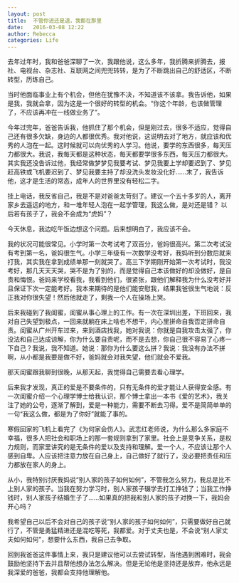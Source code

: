 ```yaml
---
layout: post
title:  不管你进还是退，我都在那里
date:   2016-03-08 12:22
author: Rebecca
categories: Life
---
```


去年过年时，我和爸爸深聊了一次，我跟他说，这么多年，我折腾来折腾去，报社、电视台、杂志社、互联网之间兜兜转转，是为了不断跳出自己的舒适区，不断转型，历练自己。

<!-- more -->

当时他面临事业上有个机会，但他在犹豫不决，不知道该不该拿。我告诉他，如果是我，我就会拿，因为这是一个很好的转型的机会。“你这个年龄，也该做管理了，不应该再冲在一线做业务了”。

今年过完年，爸爸告诉我，他抓住了那个机会，但是刚过去，很多不适应，觉得自己还有很多欠缺，身边的人都很优秀。我对他说，这说明去对了地方，就应该和优秀的人泡在一起。这时候就可以向优秀的人学习。他说，要学的东西很多，每天压力都很大。我说，我每天都是这种状态，每天都要学很多东西，每天压力都很大。其实我还没告诉过他，我经常做梦梦见我要考试、梦见我要上学却要迟到了、梦见赶高铁或飞机要迟到了、梦见我要主持了却没洗头发妆没化好……末了，我告诉他，这才是生活的常态，成年人的世界里没有轻松二字。

挂上电话，我反省自己，我是不是对爸爸太苛刻了。建议一个五十多岁的人，离开家乡去遥远的地方，和一堆年轻人泡在一起学管理，我这么做，是对还是错？ 以后若有孩子了，我会不会成为“虎妈”？

今天休息，我边吃午饭边想这个问题。后来想明白了，我应该不会。

我的状况可能很常见。小学时第一次考试考了双百分，爸妈很高兴。第二次考试没有考到第一名，爸妈很生气。小学三年级有一次数学没考好，我妈听到分数后就来打我，其实我在拿到成绩单那一刻就哭了。高三下学期刚开始第一次考试时，我没考好，那几天天天哭，哭不是为了别的，而是觉得自己本该做好的却没做好，是自责和悔恨。爸妈来学校看我，我看到他们，很紧张，跟他们解释我为什么没考好并且保证下次一定能考好。我本来期待的是他们能安慰我，结果我爸很生气地说：反正我对你很失望！然后他就走了，剩我一个人在操场上哭。

后来我碰到了我闺蜜，闺蜜从事心理上的工作。有一次在深圳出差，下班回来，我对自己失望到极点，一回来就躺在床上啥也不想干，内心里拼命自我否定拼命自责。闺蜜从广州开车过来，来到酒店找我，她对我说：你就是自我攻击太强了，你没法和自己达成谅解，你为什么要自责呢，而不是去想，你自己很不容易了心疼一下自己？我说，我不知道。她说：那你为什么要这么拼？我说：我没有办法不拼啊，从小都是我要是做不好，爸妈就会对我失望，他们就会不爱我。

那天闺蜜跟我聊到很晚，从那天起，我觉得自己需要去看心理学。

后来我才发现，真正的爱是不要条件的，只有无条件的爱才能让人获得安全感。有一次闺蜜介绍一个心理学博士给我认识，那个博士拿出一本书《爱的艺术》，我关注了她的公号，逐渐了解到，爱是一种能力，需要不断去习得。爱不是简简单单的一句“我这么做，都是为了你好”就能了事的。

寒假回家的飞机上看完了《为何家会伤人》。武志红老师说，为什么那么多家庭不幸福，很多人把社会和职场上的那一套规则拿到了家里。社会上是竞争关系，是权力规则，而家里讲究的是无条件的爱以及支持和理解。爱一个人，不应该让那个人感到自卑。人应该把注意力放在自己身上，自己做好了就行了，没必要把责任和压力都放在家人的身上。

从小，我特别讨厌我妈说“别人家的孩子如何如何”，不管我怎么努力，我总是比不上别人家的孩子。当我在努力学习时，别人家孩子辍学去打工挣钱了；当我工作挣钱时，别人家孩子结婚生子了……如果真的把我和别人家的孩子对换一下，我妈会开心吗？

我希望自己以后不会对自己的孩子说“别人家的孩子如何如何”，只需要做好自己就行了，不管是勇猛精进还是混吃等死，我都爱。对于丈夫也是，不会说“别人家丈夫如何如何”，想要什么东西，我自己去争取。

回到我爸爸这件事情上来，我只是建议他可以去尝试转型，当他遇到困难时，我会鼓励他坚持下去并且帮他想办法怎么解决。但是无论他是坚持还是放弃，他永远是我深爱的爸爸，我都会支持他理解他。